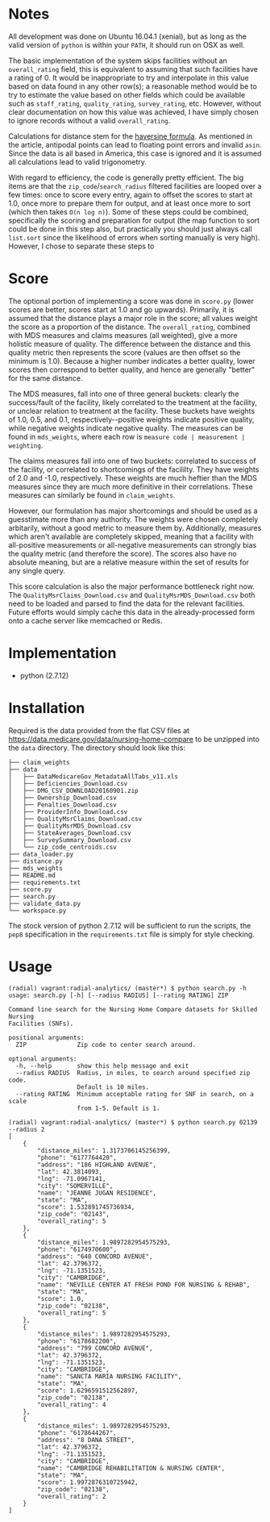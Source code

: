 # Notes
All development was done on Ubuntu 16.04.1 (xenial), but as long as the valid version of `python` is within your `PATH`, it should run on OSX as well.

The basic implementation of the system skips facilities without an `overall_rating` field, this is equivalent to assuming that such facilities have a rating of 0. It would be inappropriate to try and interpolate in this value based on data found in any other row(s); a reasonable method would be to try to estimate the value based on other fields which could be available such as `staff_rating`, `quality_rating`, `survey_rating`, etc. However, without clear documentation on how this value was achieved, I have simply chosen to ignore records without a valid `overall_rating`.

Calculations for distance stem for the [haversine formula](https://en.wikipedia.org/wiki/Haversine_formula). As mentioned in the article, antipodal points can lead to floating point errors and invalid `asin`. Since the data is all based in America, this case is ignored and it is assumed all calculations lead to valid trigonometry.

With regard to efficiency, the code is generally pretty efficient. The big items are that the `zip_code`/`search_radius` filtered facilities are looped over a few times: once to score every entry, again to offset the scores to start at 1.0, once more to prepare them for output, and at least once more to sort (which then takes `O(n log n)`). Some of these steps could be combined, specifically the scoring and preparation for output (the map function to sort could be done in this step also, but practically you should just always call `list.sort` since the likelihood of errors when sorting manually is very high). However, I chose to separate these steps to 

# Score
The optional portion of implementing a score was done in `score.py` (lower scores are better, scores start at 1.0 and go upwards). Primarily, it is assumed that the distance plays a major role in the score; all values weight the score as a proportion of the distance. The `overall_rating`, combined with MDS measures and claims measures (all weighted), give a more holistic measure of quality. The difference between the distance and this quality metric then represents the score (values are then offset so the minimum is 1.0). Because a higher number indicates a better quality, lower scores then correspond to better quality, and hence are generally "better" for the same distance.

The MDS measures, fall into one of three general buckets: clearly the success/fault of the facility, likely correlated to the treatment at the facility, or unclear relation to treatment at the facility. These buckets have weights of 1.0, 0.5, and 0.1, respectively--positive weights indicate positive quality, while negative weights indicate negative quality. The measures can be found in `mds_weights`, where each row is `measure code | measurement | weighting`.

The claims measures fall into one of two buckets: correlated to success of the facility, or correlated to shortcomings of the facililty. They have weights of 2.0 and -1.0, respectively. These weights are much heftier than the MDS measures since they are much more definitive in their correlations. These measures can similarly be found in `claim_weights`.

However, our formulation has major shortcomings and should be used as a guesstimate more than any authority. The weights were chosen completely arbitarily, without a good metric to measure them by. Additionally, measures which aren't available are completely skipped, meaning that a facility with all-positive measurements or all-negative measurements can strongly bias the quality metric (and therefore the score). The scores also have no absolute meaning, but are a relative measure within the set of results for any single query.

This score calculation is also the major performance bottleneck right now. The `QualityMsrClaims_Download.csv` and `QualityMsrMDS_Download.csv` both need to be loaded and parsed to find the data for the relevant facilities. Future efforts would simply cache this data in the already-processed form onto a cache server like memcached or Redis.

# Implementation
- python (2.7.12)

# Installation
Required is the data provided from the flat CSV files at https://data.medicare.gov/data/nursing-home-compare to be unzipped into the `data` directory. The directory should look like this:

```
├── claim_weights
├── data
│   ├── DataMedicareGov_MetadataAllTabs_v11.xls
│   ├── Deficiencies_Download.csv
│   ├── DMG_CSV_DOWNLOAD20160901.zip
│   ├── Ownership_Download.csv
│   ├── Penalties_Download.csv
│   ├── ProviderInfo_Download.csv
│   ├── QualityMsrClaims_Download.csv
│   ├── QualityMsrMDS_Download.csv
│   ├── StateAverages_Download.csv
│   ├── SurveySummary_Download.csv
│   └── zip_code_centroids.csv
├── data_loader.py
├── distance.py
├── mds_weights
├── README.md
├── requirements.txt
├── score.py
├── search.py
├── validate_data.py
└── workspace.py
```

The stock version of python 2.7.12 will be sufficient to run the scripts, the `pep8` specification in the `requirements.txt` file is simply for style checking.

# Usage
```
(radial) vagrant:radial-analytics/ (master*) $ python search.py -h
usage: search.py [-h] [--radius RADIUS] [--rating RATING] ZIP

Command line search for the Nursing Home Compare datasets for Skilled Nursing
Facilities (SNFs).

positional arguments:
  ZIP              Zip code to center search around.

optional arguments:
  -h, --help       show this help message and exit
  --radius RADIUS  Radius, in miles, to search around specified zip code.
                   Default is 10 miles.
  --rating RATING  Minimum acceptable rating for SNF in search, on a scale
                   from 1-5. Default is 1.

(radial) vagrant:radial-analytics/ (master*) $ python search.py 02139 --radius 2
[
    {
        "distance_miles": 1.3173706145256399, 
        "phone": "6177764420", 
        "address": "186 HIGHLAND AVENUE", 
        "lat": 42.3814093, 
        "lng": -71.0967141, 
        "city": "SOMERVILLE", 
        "name": "JEANNE JUGAN RESIDENCE", 
        "state": "MA", 
        "score": 1.532891745736934, 
        "zip_code": "02143", 
        "overall_rating": 5
    }, 
    {
        "distance_miles": 1.9897282954575293, 
        "phone": "6174970600", 
        "address": "640 CONCORD AVENUE", 
        "lat": 42.3796372, 
        "lng": -71.1351523, 
        "city": "CAMBRIDGE", 
        "name": "NEVILLE CENTER AT FRESH POND FOR NURSING & REHAB", 
        "state": "MA", 
        "score": 1.0, 
        "zip_code": "02138", 
        "overall_rating": 5
    }, 
    {
        "distance_miles": 1.9897282954575293, 
        "phone": "6178682200", 
        "address": "799 CONCORD AVENUE", 
        "lat": 42.3796372, 
        "lng": -71.1351523, 
        "city": "CAMBRIDGE", 
        "name": "SANCTA MARIA NURSING FACILITY", 
        "state": "MA", 
        "score": 1.6296591512562897, 
        "zip_code": "02138", 
        "overall_rating": 4
    }, 
    {
        "distance_miles": 1.9897282954575293, 
        "phone": "6178644267", 
        "address": "8 DANA STREET", 
        "lat": 42.3796372, 
        "lng": -71.1351523, 
        "city": "CAMBRIDGE", 
        "name": "CAMBRIDGE REHABILITATION & NURSING CENTER", 
        "state": "MA", 
        "score": 1.9972876310725942, 
        "zip_code": "02138", 
        "overall_rating": 2
    }
]
```